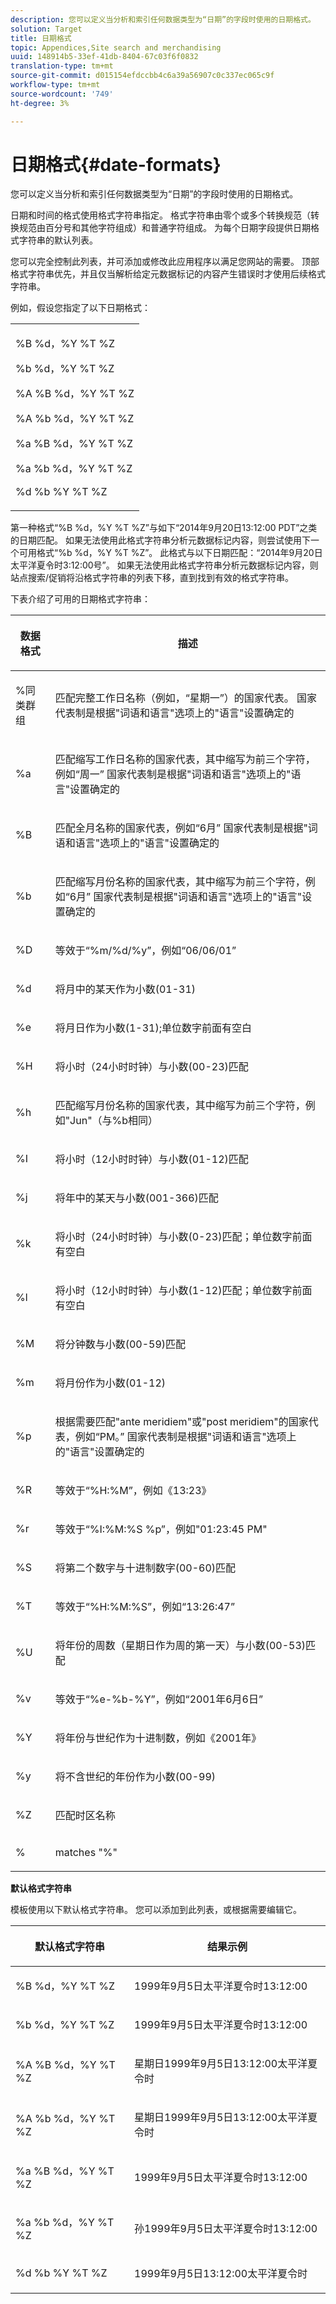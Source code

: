 ```yaml
---
description: 您可以定义当分析和索引任何数据类型为“日期”的字段时使用的日期格式。
solution: Target
title: 日期格式
topic: Appendices,Site search and merchandising
uuid: 148914b5-33ef-41db-8404-67c03f6f0832
translation-type: tm+mt
source-git-commit: d015154efdccbb4c6a39a56907c0c337ec065c9f
workflow-type: tm+mt
source-wordcount: '749'
ht-degree: 3%

---
```



# 日期格式{#date-formats}

您可以定义当分析和索引任何数据类型为“日期”的字段时使用的日期格式。

日期和时间的格式使用格式字符串指定。 格式字符串由零个或多个转换规范（转换规范由百分号和其他字符组成）和普通字符组成。 为每个日期字段提供日期格式字符串的默认列表。

您可以完全控制此列表，并可添加或修改此应用程序以满足您网站的需要。 顶部格式字符串优先，并且仅当解析给定元数据标记的内容产生错误时才使用后续格式字符串。

例如，假设您指定了以下日期格式：

<table> 
 <tbody> 
  <tr> 
   <td colname="col1"> <p>%B %d，%Y %T %Z </p> <p>%b %d，%Y %T %Z </p> <p>%A %B %d，%Y %T %Z </p> <p>%A %b %d，%Y %T %Z </p> <p>%a %B %d，%Y %T %Z </p> <p>%a %b %d，%Y %T %Z </p> <p>%d %b %Y %T %Z </p> </td> 
  </tr> 
 </tbody> 
</table>

第一种格式“%B %d，%Y %T %Z”与如下“2014年9月20日13:12:00 PDT”之类的日期匹配。 如果无法使用此格式字符串分析元数据标记内容，则尝试使用下一个可用格式“%b %d，%Y %T %Z”。 此格式与以下日期匹配：“2014年9月20日太平洋夏令时3:12:00号”。 如果无法使用此格式字符串分析元数据标记内容，则站点搜索/促销将沿格式字符串的列表下移，直到找到有效的格式字符串。

下表介绍了可用的日期格式字符串：

<table> 
 <thead> 
  <tr> 
   <th colname="col1" class="entry"> <p>数据格式 </p> </th> 
   <th colname="col2" class="entry"> <p>描述 </p> </th> 
  </tr> 
 </thead>
 <tbody> 
  <tr> 
   <td colname="col1"> <p>%同类群组 </p> </td> 
   <td colname="col2"> <p>匹配完整工作日名称（例如，“星期一”）的国家代表。 国家代表制是根据"词语和语言"选项上的"语言"设置确定的 </p> </td> 
  </tr> 
  <tr> 
   <td colname="col1"> <p>%a </p> </td> 
   <td colname="col2"> <p> 匹配缩写工作日名称的国家代表，其中缩写为前三个字符，例如“周一” 国家代表制是根据"词语和语言"选项上的"语言"设置确定的 </p> </td> 
  </tr> 
  <tr> 
   <td colname="col1"> <p>%B </p> </td> 
   <td colname="col2"> <p> 匹配全月名称的国家代表，例如“6月” 国家代表制是根据"词语和语言"选项上的"语言"设置确定的 </p> </td> 
  </tr> 
  <tr> 
   <td colname="col1"> <p>%b </p> </td> 
   <td colname="col2"> <p> 匹配缩写月份名称的国家代表，其中缩写为前三个字符，例如“6月” 国家代表制是根据"词语和语言"选项上的"语言"设置确定的 </p> </td> 
  </tr> 
  <tr> 
   <td colname="col1"> <p>%D </p> </td> 
   <td colname="col2"> <p> 等效于“%m/%d/%y”，例如“06/06/01” </p> </td> 
  </tr> 
  <tr> 
   <td colname="col1"> <p>%d </p> </td> 
   <td colname="col2"> <p> 将月中的某天作为小数(01-31) </p> </td> 
  </tr> 
  <tr> 
   <td colname="col1"> <p>%e </p> </td> 
   <td colname="col2"> <p> 将月日作为小数(1-31);单位数字前面有空白 </p> </td> 
  </tr> 
  <tr> 
   <td colname="col1"> <p>%H </p> </td> 
   <td colname="col2"> <p> 将小时（24小时时钟）与小数(00-23)匹配 </p> </td> 
  </tr> 
  <tr> 
   <td colname="col1"> <p>%h </p> </td> 
   <td colname="col2"> <p> 匹配缩写月份名称的国家代表，其中缩写为前三个字符，例如"Jun"（与%b相同） </p> </td> 
  </tr> 
  <tr> 
   <td colname="col1"> <p>%I </p> </td> 
   <td colname="col2"> <p> 将小时（12小时时钟）与小数(01-12)匹配 </p> </td> 
  </tr> 
  <tr> 
   <td colname="col1"> <p>%j </p> </td> 
   <td colname="col2"> <p> 将年中的某天与小数(001-366)匹配 </p> </td> 
  </tr> 
  <tr> 
   <td colname="col1"> <p>%k </p> </td> 
   <td colname="col2"> <p> 将小时（24小时时钟）与小数(0-23)匹配；单位数字前面有空白 </p> </td> 
  </tr> 
  <tr> 
   <td colname="col1"> <p>%l </p> </td> 
   <td colname="col2"> <p> 将小时（12小时时钟）与小数(1-12)匹配；单位数字前面有空白 </p> </td> 
  </tr> 
  <tr> 
   <td colname="col1"> <p>%M </p> </td> 
   <td colname="col2"> <p> 将分钟数与小数(00-59)匹配 </p> </td> 
  </tr> 
  <tr> 
   <td colname="col1"> <p>%m </p> </td> 
   <td colname="col2"> <p> 将月份作为小数(01-12) </p> </td> 
  </tr> 
  <tr> 
   <td colname="col1"> <p>%p </p> </td> 
   <td colname="col2"> <p> 根据需要匹配"ante meridiem"或"post meridiem"的国家代表，例如“PM。” 国家代表制是根据"词语和语言"选项上的"语言"设置确定的 </p> </td> 
  </tr> 
  <tr> 
   <td colname="col1"> <p>%R </p> </td> 
   <td colname="col2"> <p> 等效于“%H:%M”，例如《13:23》 </p> </td> 
  </tr> 
  <tr> 
   <td colname="col1"> <p>%r </p> </td> 
   <td colname="col2"> <p> 等效于“%I:%M:%S %p”，例如"01:23:45 PM" </p> </td> 
  </tr> 
  <tr> 
   <td colname="col1"> <p>%S </p> </td> 
   <td colname="col2"> <p> 将第二个数字与十进制数字(00-60)匹配 </p> </td> 
  </tr> 
  <tr> 
   <td colname="col1"> <p>%T </p> </td> 
   <td colname="col2"> <p> 等效于“%H:%M:%S”，例如“13:26:47” </p> </td> 
  </tr> 
  <tr> 
   <td colname="col1"> <p>%U </p> </td> 
   <td colname="col2"> <p> 将年份的周数（星期日作为周的第一天）与小数(00-53)匹配 </p> </td> 
  </tr> 
  <tr> 
   <td colname="col1"> <p>%v </p> </td> 
   <td colname="col2"> <p> 等效于“%e-%b-%Y”，例如“2001年6月6日” </p> </td> 
  </tr> 
  <tr> 
   <td colname="col1"> <p>%Y </p> </td> 
   <td colname="col2"> <p> 将年份与世纪作为十进制数，例如《2001年》 </p> </td> 
  </tr> 
  <tr> 
   <td colname="col1"> <p>%y </p> </td> 
   <td colname="col2"> <p> 将不含世纪的年份作为小数(00-99) </p> </td> 
  </tr> 
  <tr> 
   <td colname="col1"> <p>%Z </p> </td> 
   <td colname="col2"> <p> 匹配时区名称 </p> </td> 
  </tr> 
  <tr> 
   <td colname="col1"> <p>% </p> </td> 
   <td colname="col2"> <p> matches "%" </p> </td> 
  </tr> 
 </tbody> 
</table>

**默认格式字符串**

模板使用以下默认格式字符串。 您可以添加到此列表，或根据需要编辑它。

<table> 
 <thead> 
  <tr> 
   <th colname="col1" class="entry"> <p>默认格式字符串 </p> </th> 
   <th colname="col2" class="entry"> <p>结果示例 </p> </th> 
  </tr> 
 </thead>
 <tbody> 
  <tr> 
   <td colname="col1"> <p>%B %d，%Y %T %Z </p> </td> 
   <td colname="col2"> <p> 1999年9月5日太平洋夏令时13:12:00 </p> </td> 
  </tr> 
  <tr> 
   <td colname="col1"> <p>%b %d，%Y %T %Z </p> </td> 
   <td colname="col2"> <p> 1999年9月5日太平洋夏令时13:12:00 </p> </td> 
  </tr> 
  <tr> 
   <td colname="col1"> <p>%A %B %d，%Y %T %Z </p> </td> 
   <td colname="col2"> <p> 星期日1999年9月5日13:12:00太平洋夏令时 </p> </td> 
  </tr> 
  <tr> 
   <td colname="col1"> <p>%A %b %d，%Y %T %Z </p> </td> 
   <td colname="col2"> <p> 星期日1999年9月5日13:12:00太平洋夏令时 </p> </td> 
  </tr> 
  <tr> 
   <td colname="col1"> <p>%a %B %d，%Y %T %Z </p> </td> 
   <td colname="col2"> <p> 1999年9月5日太平洋夏令时13:12:00 </p> </td> 
  </tr> 
  <tr> 
   <td colname="col1"> <p>%a %b %d，%Y %T %Z </p> </td> 
   <td colname="col2"> <p> 孙1999年9月5日太平洋夏令时13:12:00 </p> </td> 
  </tr> 
  <tr> 
   <td colname="col1"> <p>%d %b %Y %T %Z </p> </td> 
   <td colname="col2"> <p> 1999年9月5日13:12:00太平洋夏令时 </p> </td> 
  </tr> 
 </tbody> 
</table>

